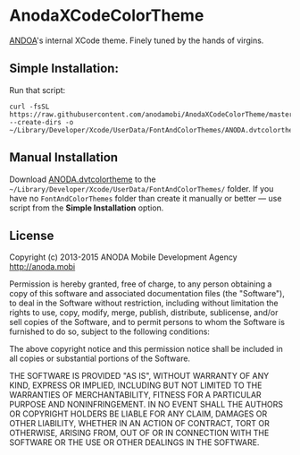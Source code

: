 # AnodaXCodeColorTheme

[ANDOA](http://anoda.mobi)'s internal XCode theme. Finely tuned by the hands of virgins.

## Simple Installation:

Run that script:

```
curl -fsSL https://raw.githubusercontent.com/anodamobi/AnodaXCodeColorTheme/master/ANODA.dvtcolortheme --create-dirs -o ~/Library/Developer/Xcode/UserData/FontAndColorThemes/ANODA.dvtcolortheme
```

## Manual Installation

Download [ANODA.dvtcolortheme](https://raw.githubusercontent.com/anodamobi/AnodaXCodeColorTheme/master/ANODA.dvtcolortheme) to the `~/Library/Developer/Xcode/UserData/FontAndColorThemes/` folder. If you have no `FontAndColorThemes` folder than create it manually or better — use script from the **Simple Installation** option.

## License

Copyright (c) 2013-2015 ANODA Mobile Development Agency http://anoda.mobi

Permission is hereby granted, free of charge, to any person obtaining a copy
of this software and associated documentation files (the "Software"), to deal
in the Software without restriction, including without limitation the rights
to use, copy, modify, merge, publish, distribute, sublicense, and/or sell
copies of the Software, and to permit persons to whom the Software is
furnished to do so, subject to the following conditions:

The above copyright notice and this permission notice shall be included in
all copies or substantial portions of the Software.

THE SOFTWARE IS PROVIDED "AS IS", WITHOUT WARRANTY OF ANY KIND, EXPRESS OR
IMPLIED, INCLUDING BUT NOT LIMITED TO THE WARRANTIES OF MERCHANTABILITY,
FITNESS FOR A PARTICULAR PURPOSE AND NONINFRINGEMENT. IN NO EVENT SHALL THE
AUTHORS OR COPYRIGHT HOLDERS BE LIABLE FOR ANY CLAIM, DAMAGES OR OTHER
LIABILITY, WHETHER IN AN ACTION OF CONTRACT, TORT OR OTHERWISE, ARISING FROM,
OUT OF OR IN CONNECTION WITH THE SOFTWARE OR THE USE OR OTHER DEALINGS IN
THE SOFTWARE.
